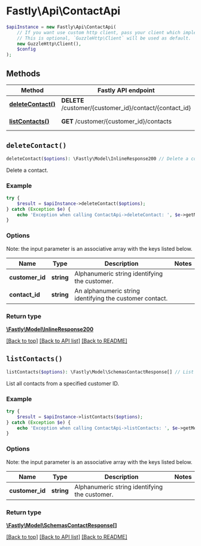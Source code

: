# Fastly\Api\ContactApi


```php
$apiInstance = new Fastly\Api\ContactApi(
    // If you want use custom http client, pass your client which implements `GuzzleHttp\ClientInterface`.
    // This is optional, `GuzzleHttp\Client` will be used as default.
    new GuzzleHttp\Client(),
    $config
);
```

## Methods

Method | Fastly API endpoint | Description
------------- | ------------- | -------------
[**deleteContact()**](ContactApi.md#deleteContact) | **DELETE** /customer/{customer_id}/contact/{contact_id} | Delete a contact
[**listContacts()**](ContactApi.md#listContacts) | **GET** /customer/{customer_id}/contacts | List contacts


## `deleteContact()`

```php
deleteContact($options): \Fastly\Model\InlineResponse200 // Delete a contact
```

Delete a contact.

### Example
```php
try {
    $result = $apiInstance->deleteContact($options);
} catch (Exception $e) {
    echo 'Exception when calling ContactApi->deleteContact: ', $e->getMessage(), PHP_EOL;
}
```

### Options

Note: the input parameter is an associative array with the keys listed below.

Name | Type | Description  | Notes
------------- | ------------- | ------------- | -------------
**customer_id** | **string** | Alphanumeric string identifying the customer. |
**contact_id** | **string** | An alphanumeric string identifying the customer contact. |

### Return type

[**\Fastly\Model\InlineResponse200**](../Model/InlineResponse200.md)

[[Back to top]](#) [[Back to API list]](../../README.md#endpoints)
[[Back to README]](../../README.md)

## `listContacts()`

```php
listContacts($options): \Fastly\Model\SchemasContactResponse[] // List contacts
```

List all contacts from a specified customer ID.

### Example
```php
try {
    $result = $apiInstance->listContacts($options);
} catch (Exception $e) {
    echo 'Exception when calling ContactApi->listContacts: ', $e->getMessage(), PHP_EOL;
}
```

### Options

Note: the input parameter is an associative array with the keys listed below.

Name | Type | Description  | Notes
------------- | ------------- | ------------- | -------------
**customer_id** | **string** | Alphanumeric string identifying the customer. |

### Return type

[**\Fastly\Model\SchemasContactResponse[]**](../Model/SchemasContactResponse.md)

[[Back to top]](#) [[Back to API list]](../../README.md#endpoints)
[[Back to README]](../../README.md)
